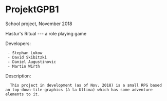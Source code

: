 # ProjektGPB1
School project, November 2018


Hastur's Ritual ---  a role playing game
  
  Developers:
    
     - Stephan Lukow
     - David Skibitzki
     - Daniel Augustinovic
     - Martin Wirth
     
  Description:
      
      This project in development (as of Nov. 2018) is a small RPG based an top-down-tile-graphics (à la Ultima) which has some adventure elements to it. 
     
